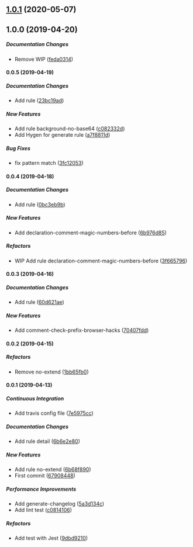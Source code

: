 ## [1.0.1](https://github.com/tyankatsu0105/stylelint-plugin-ecss/compare/v1.0.0...v1.0.1) (2020-05-07)



## 1.0.0 (2019-04-20)

##### Documentation Changes

*  Remove WIP ([feda0314](https://github.com/tyankatsu0105/stylelint-plugin-ecss/commit/feda0314bd0fb87218e7c807d323587a226cc820))

#### 0.0.5 (2019-04-19)

##### Documentation Changes

*  Add rule ([23bc19ad](https://github.com/tyankatsu0105/stylelint-plugin-ecss/commit/23bc19addeeb4e1d633935f6d991f1e3d5fa681e))

##### New Features

*  Add rule background-no-base64 ([c082332d](https://github.com/tyankatsu0105/stylelint-plugin-ecss/commit/c082332d06423a7bdb52186b79b8de044d0cddfb))
*  Add Hygen for generate rule ([a7f8811d](https://github.com/tyankatsu0105/stylelint-plugin-ecss/commit/a7f8811d22fad6730739cf7943ae4d7ef0f87872))

##### Bug Fixes

*  fix pattern match ([3fc12053](https://github.com/tyankatsu0105/stylelint-plugin-ecss/commit/3fc12053407bea2f56c19eab91d78b98cec12f34))

#### 0.0.4 (2019-04-18)

##### Documentation Changes

*  Add rule ([0bc3eb9b](https://github.com/tyankatsu0105/stylelint-plugin-ecss/commit/0bc3eb9bc5dd5eb00269bcf0edef8272a5b2f6f9))

##### New Features

*  Add declaration-comment-magic-numbers-before ([6b976d85](https://github.com/tyankatsu0105/stylelint-plugin-ecss/commit/6b976d853bc1d72a12a212107dfd65e8d543c71e))

##### Refactors

*  WIP Add rule declaration-comment-magic-numbers-before ([3f665796](https://github.com/tyankatsu0105/stylelint-plugin-ecss/commit/3f6657961c3947ea4fc9bcc090204c555ae6c0d8))

#### 0.0.3 (2019-04-16)

##### Documentation Changes

*  Add rule ([60d621ae](https://github.com/tyankatsu0105/stylelint-plugin-ecss/commit/60d621aee1db2997f2be2158ccbb7f76b0b93341))

##### New Features

*  Add comment-check-prefix-browser-hacks ([70407fdd](https://github.com/tyankatsu0105/stylelint-plugin-ecss/commit/70407fddc3c5061a096c8ff67a93aaa34f14c2ab))

#### 0.0.2 (2019-04-15)

##### Refactors

*  Remove no-extend ([1bb65fb0](https://github.com/tyankatsu0105/stylelint-plugin-ecss/commit/1bb65fb0c0a5316cf559c84cc7e9f91d8126707e))

#### 0.0.1 (2019-04-13)

##### Continuous Integration

*  Add travis config file ([7e5975cc](https://github.com/tyankatsu0105/stylelint-plugin-ecss/commit/7e5975cc80daa1f6c3ab0816e3dc10c8c0a39264))

##### Documentation Changes

*  Add rule detail ([6b6e2e80](https://github.com/tyankatsu0105/stylelint-plugin-ecss/commit/6b6e2e80890da641b1b32138e35b226e440c5343))

##### New Features

*  Add rule no-extend ([6b68f890](https://github.com/tyankatsu0105/stylelint-plugin-ecss/commit/6b68f890279ee6b756751d27467398fe38f0982a))
*  First commit ([67908448](https://github.com/tyankatsu0105/stylelint-plugin-ecss/commit/6790844838766e055957de1fa54527373e9664e7))

##### Performance Improvements

*  Add generate-changelog ([5a3d134c](https://github.com/tyankatsu0105/stylelint-plugin-ecss/commit/5a3d134c3c84e6cf7d25ebe816e3c18ed8397ade))
*  Add lint test ([c0814106](https://github.com/tyankatsu0105/stylelint-plugin-ecss/commit/c0814106b58aeab8cb1a4858e8e09c4e67d22910))

##### Refactors

*  Add test with Jest ([9dbd9210](https://github.com/tyankatsu0105/stylelint-plugin-ecss/commit/9dbd9210a265f129b811b81e9576e9c243041e96))

